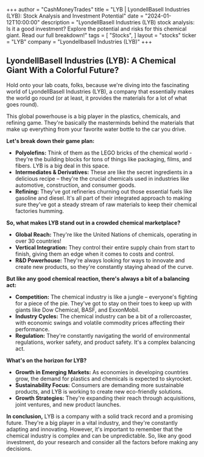 +++
author = "CashMoneyTrades"
title = "LYB |  LyondellBasell Industries (LYB): Stock Analysis and Investment Potential"
date = "2024-01-12T10:00:00"
description = "LyondellBasell Industries (LYB) stock analysis: Is it a good investment? Explore the potential and risks for this chemical giant. Read our full breakdown!"
tags = [
"Stocks",
]
layout = "stocks"
ticker = "LYB"
company = "Lyondellbasell Industries (LYB)"
+++
        


## LyondellBasell Industries (LYB): A Chemical Giant With a Colorful Future?

Hold onto your lab coats, folks, because we're diving into the fascinating world of LyondellBasell Industries (LYB), a company that essentially makes the world go round (or at least, it provides the materials for a lot of what goes round).  

This global powerhouse is a big player in the plastics, chemicals, and refining game.  They're basically the masterminds behind the materials that make up everything from your favorite water bottle to the car you drive. 

**Let's break down their game plan:**

* **Polyolefins:**  Think of them as the LEGO bricks of the chemical world - they're the building blocks for tons of things like packaging, films, and fibers.  LYB is a big deal in this space.
* **Intermediates & Derivatives:** These are like the secret ingredients in a delicious recipe – they're the crucial chemicals used in industries like automotive, construction, and consumer goods.
* **Refining:** They've got refineries churning out those essential fuels like gasoline and diesel.  It's all part of their integrated approach to making sure they've got a steady stream of raw materials to keep their chemical factories humming.

**So, what makes LYB stand out in a crowded chemical marketplace?**

* **Global Reach:**  They're like the United Nations of chemicals, operating in over 30 countries!
* **Vertical Integration:**  They control their entire supply chain from start to finish, giving them an edge when it comes to costs and control.
* **R&D Powerhouse:** They're always looking for ways to innovate and create new products, so they're constantly staying ahead of the curve.

**But like any good chemical reaction, there's always a bit of a balancing act:**

* **Competition:** The chemical industry is like a jungle – everyone's fighting for a piece of the pie.  They've got to stay on their toes to keep up with giants like Dow Chemical, BASF, and ExxonMobil.
* **Industry Cycles:**  The chemical industry can be a bit of a rollercoaster, with economic swings and volatile commodity prices affecting their performance.
* **Regulation:**  They're constantly navigating the world of environmental regulations, worker safety, and product safety. It's a complex balancing act.

**What's on the horizon for LYB?**

* **Growth in Emerging Markets:**  As economies in developing countries grow, the demand for plastics and chemicals is expected to skyrocket.
* **Sustainability Focus:**  Consumers are demanding more sustainable products, and LYB is working to create new eco-friendly solutions.
* **Growth Strategies:**  They're expanding their reach through acquisitions, joint ventures, and new product launches.

**In conclusion,**  LYB is a company with a solid track record and a promising future. They're a big player in a vital industry, and they're constantly adapting and innovating. However, it's important to remember that the chemical industry is complex and can be unpredictable.  So, like any good investment, do your research and consider all the factors before making any decisions. 

        